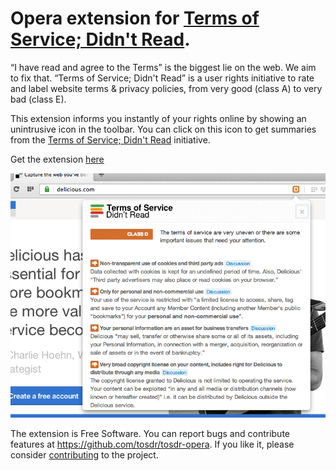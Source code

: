 
# Opera extension for [Terms of Service; Didn't Read][tosdr].
 
“I have read and agree to the Terms” is the biggest lie on the web.
We aim to fix that. “Terms of Service; Didn't Read” is a user
rights initiative to rate and label website terms & privacy
policies, from very good (class A) to very bad (class E).

This extension informs you instantly of your rights online by
showing an unintrusive icon in the toolbar. You can click on this
icon to get summaries from the [Terms of Service; Didn't
Read][tosdr] initiative.

Get the extension
[here](https://addons.opera.com/fr/extensions/details/terms-of-service-didnt-read/)

![screenshot](images/screenshot1.png)

The extension is Free Software. You can report bugs and contribute
features at <https://github.com/tosdr/tosdr-opera>. If you like
it, please consider
[contributing](http://tosdr.org/contribute.html) to the project.

[tosdr]: http://tosdr.org
